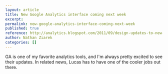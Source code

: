 ```yaml
---
layout: article
title: New Google Analytics interface coming next week
excerpt:
permalink: new-google-analytics-interface-coming-next-week
published: true
reference: http://analytics.blogspot.com/2011/09/design-updates-to-new-interface-coming.html
author: Nathan Ziarek
categories: []
---
```


GA is one of my favorite analytics tools, and I'm always pretty excited to see their updates. In related news, Lucas has to have one of the cooler jobs out there.